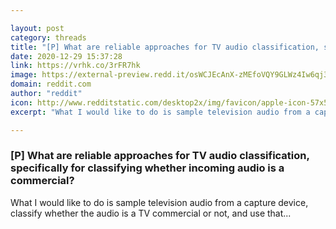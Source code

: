 ```yaml
---

layout: post
category: threads
title: "[P] What are reliable approaches for TV audio classification, specifically for classifying whether incoming audio is a commercial?"
date: 2020-12-29 15:37:28
link: https://vrhk.co/3rFR7hk
image: https://external-preview.redd.it/osWCJEcAnX-zMEfoVQY9GLWz4Iw6qj3V8K0zOLtSnUA.jpg?width=919&height=481.151832461&auto=webp&crop=919:481.151832461,smart&s=6f7a82d09936f5c2f78a457f8735a4a5064e96a3
domain: reddit.com
author: "reddit"
icon: http://www.redditstatic.com/desktop2x/img/favicon/apple-icon-57x57.png
excerpt: "What I would like to do is sample television audio from a capture device, classify whether the audio is a TV commercial or not, and use that..."

---
```


### [P] What are reliable approaches for TV audio classification, specifically for classifying whether incoming audio is a commercial?

What I would like to do is sample television audio from a capture device, classify whether the audio is a TV commercial or not, and use that...